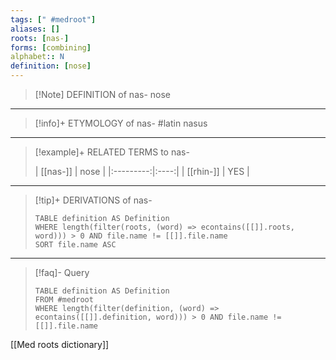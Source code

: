 ```yaml
---
tags: [" #medroot"]
aliases: []
roots: [nas-]
forms: [combining]
alphabet:: N
definition: [nose]
---
```

>[!Note] DEFINITION of nas-
>nose
_____
>[!info]+ ETYMOLOGY of nas-
>#latin nasus
_____
>[!example]+ RELATED TERMS to nas-
>
>| [[nas-]]  | nose |
|:---------:|:----:|
| [[rhin-]] | YES     |
_____
>[!tip]+ DERIVATIONS of nas-
>```dataview
>TABLE definition AS Definition 
>WHERE length(filter(roots, (word) => econtains([[]].roots, word))) > 0 AND file.name != [[]].file.name
>SORT file.name ASC
>```
___
>[!faq]- Query
>```dataview
>TABLE definition AS Definition
>FROM #medroot
>WHERE length(filter(definition, (word) => econtains([[]].definition, word))) > 0 AND file.name != [[]].file.name
>```

[[Med roots dictionary]]
